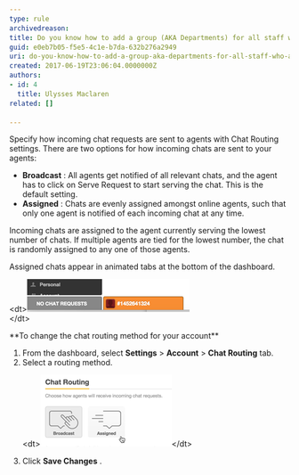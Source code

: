```yaml
---
type: rule
archivedreason: 
title: Do you know how to add a group (AKA Departments) for all staff who answer live chats?
guid: e0eb7b05-f5e5-4c1e-b7da-632b276a2949
uri: do-you-know-how-to-add-a-group-aka-departments-for-all-staff-who-answer-live-chats
created: 2017-06-19T23:06:04.0000000Z
authors:
- id: 4
  title: Ulysses Maclaren
related: []

---
```


Specify how incoming chat requests are sent to agents with Chat Routing settings. There are two options for how incoming chats are sent to your agents:

* **Broadcast** : All agents get notified of all relevant chats, and the agent has to click on Serve Request to start serving the chat. This is the default setting.
* **Assigned** : Chats are evenly assigned amongst online agents, such that only one agent is notified of each incoming chat at any time.


<!--endintro-->

Incoming chats are assigned to the agent currently serving the lowest number of chats. If multiple agents are tied for the lowest number, the chat is randomly assigned to any one of those agents.

Assigned chats appear in animated tabs at the bottom of the dashboard.
<dl class="image">&lt;dt&gt;<img src="zendesk-departments-1.png" alt="zendesk-departments-1.png" data-pin-nopin="true"><br>&lt;/dt&gt;</dl>
**To change the chat routing method for your account**

1. From the dashboard, select  **Settings** >  **Account** >  **Chat Routing** tab.
2. Select a routing method.<dl class="image">&lt;dt&gt;<img src="zendesk-departments-2.png" alt="zendesk-departments-2.png">&lt;/dt&gt;</dl>
3. Click  **Save Changes** .
